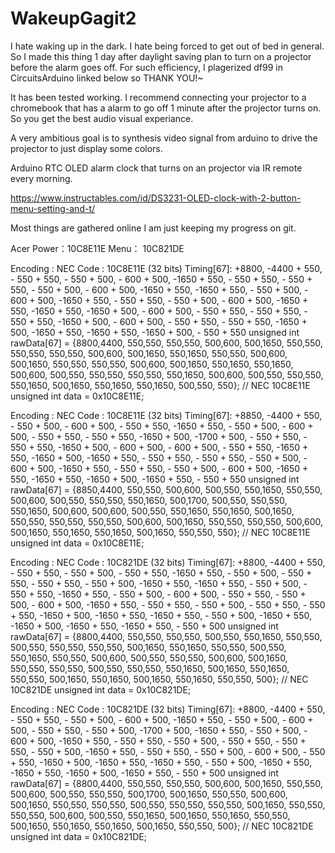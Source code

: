 # WakeupGagit2
I hate waking up in the dark. I hate being forced to get out of bed in general. So I made this thing 1 day after daylight saving plan to turn on a projector before the alarm goes off. For such efficiency, I plagerized df99 in CircuitsArduino linked below so THANK YOU!~

It has been tested working. I recommend connecting your projector to a chromebook that has a alarm to go off 1 minute after the projector turns on. So you get the best audio visual experiance. 

A very ambitious goal is to synthesis video signal from arduino to drive the projector to just display some colors.

Arduino RTC OLED alarm clock that turns on an projector via IR remote every morning. 

https://www.instructables.com/id/DS3231-OLED-clock-with-2-button-menu-setting-and-t/


Most things are gathered online I am just keeping my progress on git. 


Acer
Power：10C8E11E
Menu： 10C821DE

Encoding  : NEC
Code      : 10C8E11E (32 bits)
Timing[67]: 
     +8800, -4400     + 550, - 550     + 550, - 550     + 500, - 600
     + 500, -1650     + 550, - 550     + 550, - 550     + 550, - 550
     + 500, - 600     + 500, -1650     + 550, -1650     + 550, - 550
     + 500, - 600     + 500, -1650     + 550, - 550     + 550, - 550
     + 500, - 600     + 500, -1650     + 550, -1650     + 550, -1650
     + 500, - 600     + 500, - 550     + 550, - 550     + 550, - 550
     + 550, -1650     + 500, - 600     + 500, - 550     + 550, - 550
     + 550, -1650     + 500, -1650     + 550, -1650     + 550, -1650
     + 500, - 550     + 550
unsigned int  rawData[67] = {8800,4400, 550,550, 550,550, 500,600, 500,1650, 550,550, 550,550, 550,550, 500,600, 500,1650, 550,1650, 550,550, 500,600, 500,1650, 550,550, 550,550, 500,600, 500,1650, 550,1650, 550,1650, 500,600, 500,550, 550,550, 550,550, 550,1650, 500,600, 500,550, 550,550, 550,1650, 500,1650, 550,1650, 550,1650, 500,550, 550};  // NEC 10C8E11E
unsigned int  data = 0x10C8E11E;

Encoding  : NEC
Code      : 10C8E11E (32 bits)
Timing[67]: 
     +8850, -4400     + 550, - 550     + 500, - 600     + 500, - 550
     + 550, -1650     + 550, - 550     + 500, - 600     + 500, - 550
     + 550, - 550     + 550, -1650     + 500, -1700     + 500, - 550
     + 550, - 550     + 550, -1650     + 500, - 600     + 500, - 600
     + 500, - 550     + 550, -1650     + 550, -1650     + 500, -1650
     + 550, - 550     + 550, - 550     + 550, - 550     + 500, - 600
     + 500, -1650     + 550, - 550     + 550, - 550     + 500, - 600
     + 500, -1650     + 550, -1650     + 550, -1650     + 500, -1650
     + 550, - 550     + 550
unsigned int  rawData[67] = {8850,4400, 550,550, 500,600, 500,550, 550,1650, 550,550, 500,600, 500,550, 550,550, 550,1650, 500,1700, 500,550, 550,550, 550,1650, 500,600, 500,600, 500,550, 550,1650, 550,1650, 500,1650, 550,550, 550,550, 550,550, 500,600, 500,1650, 550,550, 550,550, 500,600, 500,1650, 550,1650, 550,1650, 500,1650, 550,550, 550};  // NEC 10C8E11E
unsigned int  data = 0x10C8E11E;

Encoding  : NEC
Code      : 10C821DE (32 bits)
Timing[67]: 
     +8800, -4400     + 550, - 550     + 550, - 550     + 500, - 550
     + 550, -1650     + 550, - 550     + 500, - 550     + 550, - 550
     + 550, - 550     + 500, -1650     + 550, -1650     + 550, - 550
     + 500, - 550     + 550, -1650     + 550, - 550     + 500, - 600
     + 500, - 550     + 550, - 550     + 500, - 600     + 500, -1650
     + 550, - 550     + 550, - 550     + 500, - 550     + 550, - 550
     + 550, -1650     + 500, -1650     + 550, -1650     + 550, - 550
     + 500, -1650     + 550, -1650     + 500, -1650     + 550, -1650
     + 550, - 550     + 500
unsigned int  rawData[67] = {8800,4400, 550,550, 550,550, 500,550, 550,1650, 550,550, 500,550, 550,550, 550,550, 500,1650, 550,1650, 550,550, 500,550, 550,1650, 550,550, 500,600, 500,550, 550,550, 500,600, 500,1650, 550,550, 550,550, 500,550, 550,550, 550,1650, 500,1650, 550,1650, 550,550, 500,1650, 550,1650, 500,1650, 550,1650, 550,550, 500};  // NEC 10C821DE
unsigned int  data = 0x10C821DE;

Encoding  : NEC
Code      : 10C821DE (32 bits)
Timing[67]: 
     +8800, -4400     + 550, - 550     + 550, - 550     + 500, - 600
     + 500, -1650     + 550, - 550     + 500, - 600     + 500, - 550
     + 550, - 550     + 500, -1700     + 500, -1650     + 550, - 550
     + 500, - 600     + 500, -1650     + 550, - 550     + 550, - 550
     + 500, - 550     + 550, - 550     + 550, - 550     + 500, -1650
     + 550, - 550     + 550, - 550     + 500, - 600     + 500, - 550
     + 550, -1650     + 500, -1650     + 550, -1650     + 550, - 550
     + 500, -1650     + 550, -1650     + 550, -1650     + 500, -1650
     + 550, - 550     + 500
unsigned int  rawData[67] = {8800,4400, 550,550, 550,550, 500,600, 500,1650, 550,550, 500,600, 500,550, 550,550, 500,1700, 500,1650, 550,550, 500,600, 500,1650, 550,550, 550,550, 500,550, 550,550, 550,550, 500,1650, 550,550, 550,550, 500,600, 500,550, 550,1650, 500,1650, 550,1650, 550,550, 500,1650, 550,1650, 550,1650, 500,1650, 550,550, 500};  // NEC 10C821DE
unsigned int  data = 0x10C821DE;

